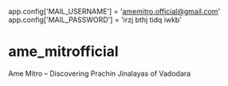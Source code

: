 app.config['MAIL_USERNAME'] = 'amemitro.official@gmail.com'
app.config['MAIL_PASSWORD'] = 'irzj bthj tidq iwkb'
# ame_mitrofficial
Ame Mitro – Discovering Prachin Jinalayas of Vadodara
